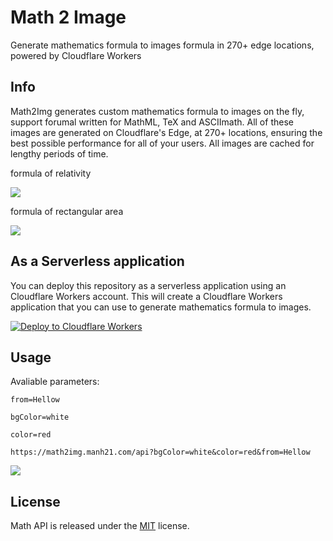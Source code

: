 # Math 2 Image

Generate mathematics formula to images formula in 270+ edge locations, powered by Cloudflare Workers

## Info

Math2Img generates custom mathematics formula to images on the fly, support forumal written for MathML, TeX and ASCIImath. All of these images are generated on Cloudflare's Edge, at 270+ locations, ensuring the best possible performance for all of your users. All images are cached for lengthy periods of time.

formula of relativity

![](https://math2img.manh21.com/api?bgColor=white&from=\gamma%20=%20\frac%20{1}%20{\sqrt{1-(\frac{v}{c}})^2}\\.svg)

formula of rectangular area

![](https://math2img.manh21.com/api?bgColor=white&from=L=PxL\\.svg)

## As a Serverless application

You can deploy this repository as a serverless application using an Cloudflare Workers account. This will create a Cloudflare Workers application that you can use to generate mathematics formula to images.

[![Deploy to Cloudflare Workers](https://deploy.workers.cloudflare.com/button)](https://deploy.workers.cloudflare.com/?url=https://github.com/manh21/math2img)

## Usage

Avaliable parameters:

```text
from=Hellow
```

```text
bgColor=white
```

```text
color=red
```

```text
https://math2img.manh21.com/api?bgColor=white&color=red&from=Hellow
```

![](https://math2img.manh21.com/api?bgColor=white&color=red&from=Hellow)

## License

Math API is released under the [MIT](https://github.com/manh21/math2img/blob/master/LICENSE) license.

